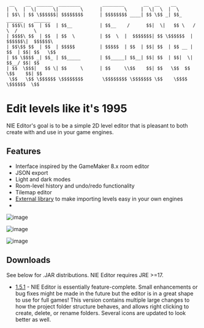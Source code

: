 ```
 __    __  ______  ________        ________       __  __    __                         
|  \  |  \|      \|        \      |        \     |  \|  \  |  \                        
| $$\ | $$ \$$$$$$| $$$$$$$$      | $$$$$$$$ ____| $$ \$$ _| $$_     ______    ______  
| $$$\| $$  | $$  | $$__          | $$__    /      $$|  \|   $$ \   /      \  /      \ 
| $$$$\ $$  | $$  | $$  \         | $$  \  |  $$$$$$$| $$ \$$$$$$  |  $$$$$$\|  $$$$$$\
| $$\$$ $$  | $$  | $$$$$         | $$$$$  | $$  | $$| $$  | $$ __ | $$  | $$| $$   \$$
| $$ \$$$$ _| $$_ | $$_____       | $$_____| $$__| $$| $$  | $$|  \| $$__/ $$| $$      
| $$  \$$$|   $$ \| $$     \      | $$     \\$$    $$| $$   \$$  $$ \$$    $$| $$      
 \$$   \$$ \$$$$$$ \$$$$$$$$       \$$$$$$$$ \$$$$$$$ \$$    \$$$$   \$$$$$$  \$$      
```

# Edit levels like it's 1995

NIE Editor's goal is to be a simple 2D level editor that is pleasant to both create with and use in your game engines.

## Features
* Interface inspired by the GameMaker 8.x room editor
* JSON export
* Light and dark modes
* Room-level history and undo/redo functionality
* Tilemap editor
* [External library](https://github.com/retrogamer500/nie-editor-importer) to make importing levels easy in your own engines
* 
![image](https://github.com/retrogamer500/nie-editor/assets/48998885/b83a5416-7725-404a-ae7c-d31d966a02c0)

![image](https://github.com/retrogamer500/nie-editor/assets/48998885/db9e6717-bc94-4e99-b806-07b63cc00250)

![image](https://github.com/retrogamer500/nie-editor/assets/48998885/19cd1b77-7ae0-49b7-a986-af22ac4f3e53)

## Downloads

See below for .JAR distributions. NIE Editor requires JRE >=17.

* [1.5.1](https://github.com/retrogamer500/nie-editor/releases/download/1.5.1/nie-editor-1.5.1.zip) - NIE Editor is essentially feature-complete. Small enhancements or bug fixes might be made in the future but the editor is in a great shape to use for full games! This version contains multiple large changes to how the project folder structure behaves, and allows right clicking to create, delete, or rename folders. Several icons are updated to look better as well.
